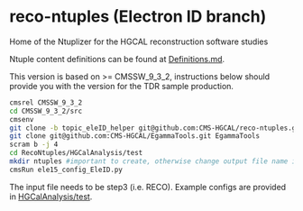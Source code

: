 # reco-ntuples (Electron ID branch)
Home of the Ntuplizer for the HGCAL reconstruction software studies

Ntuple content definitions can be found at [Definitions.md](Definitions.md).

This version is based on >= CMSSW_9_3_2, instructions below should provide you with the version for the TDR sample production.

```bash
cmsrel CMSSW_9_3_2                                                  
cd CMSSW_9_3_2/src                                                        
cmsenv                                             
git clone -b topic_eleID_helper git@github.com:CMS-HGCAL/reco-ntuples.git RecoNtuples
git clone git@github.com:CMS-HGCAL/EgammaTools.git EgammaTools
scram b -j 4
cd RecoNtuples/HGCalAnalysis/test
mkdir ntuples #important to create, otherwise change output file name in config
cmsRun ele15_config_EleID.py   
```

The input file needs to be step3 (i.e. RECO). Example configs are provided in [HGCalAnalysis/test](HGCalAnalysis/test).
